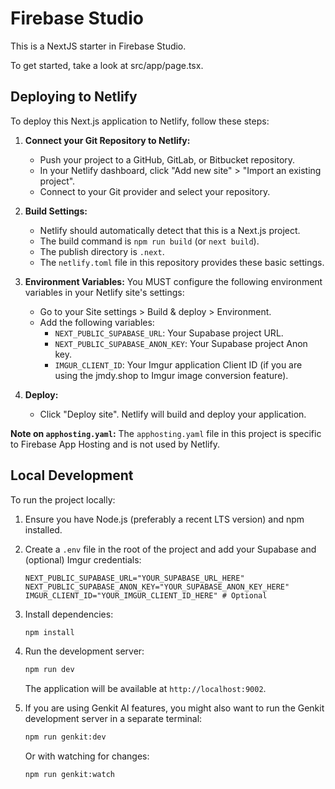 # Firebase Studio

This is a NextJS starter in Firebase Studio.

To get started, take a look at src/app/page.tsx.

## Deploying to Netlify

To deploy this Next.js application to Netlify, follow these steps:

1.  **Connect your Git Repository to Netlify:**
    *   Push your project to a GitHub, GitLab, or Bitbucket repository.
    *   In your Netlify dashboard, click "Add new site" > "Import an existing project".
    *   Connect to your Git provider and select your repository.

2.  **Build Settings:**
    *   Netlify should automatically detect that this is a Next.js project.
    *   The build command is `npm run build` (or `next build`).
    *   The publish directory is `.next`.
    *   The `netlify.toml` file in this repository provides these basic settings.

3.  **Environment Variables:**
    You MUST configure the following environment variables in your Netlify site's settings:
    *   Go to your Site settings > Build & deploy > Environment.
    *   Add the following variables:
        *   `NEXT_PUBLIC_SUPABASE_URL`: Your Supabase project URL.
        *   `NEXT_PUBLIC_SUPABASE_ANON_KEY`: Your Supabase project Anon key.
        *   `IMGUR_CLIENT_ID`: Your Imgur application Client ID (if you are using the jmdy.shop to Imgur image conversion feature).

4.  **Deploy:**
    *   Click "Deploy site". Netlify will build and deploy your application.

**Note on `apphosting.yaml`:**
The `apphosting.yaml` file in this project is specific to Firebase App Hosting and is not used by Netlify.

## Local Development

To run the project locally:

1.  Ensure you have Node.js (preferably a recent LTS version) and npm installed.
2.  Create a `.env` file in the root of the project and add your Supabase and (optional) Imgur credentials:
    ```
    NEXT_PUBLIC_SUPABASE_URL="YOUR_SUPABASE_URL_HERE"
    NEXT_PUBLIC_SUPABASE_ANON_KEY="YOUR_SUPABASE_ANON_KEY_HERE"
    IMGUR_CLIENT_ID="YOUR_IMGUR_CLIENT_ID_HERE" # Optional
    ```
3.  Install dependencies:
    ```bash
    npm install
    ```
4.  Run the development server:
    ```bash
    npm run dev
    ```
    The application will be available at `http://localhost:9002`.

5.  If you are using Genkit AI features, you might also want to run the Genkit development server in a separate terminal:
    ```bash
    npm run genkit:dev
    ```
    Or with watching for changes:
    ```bash
    npm run genkit:watch
    ```
